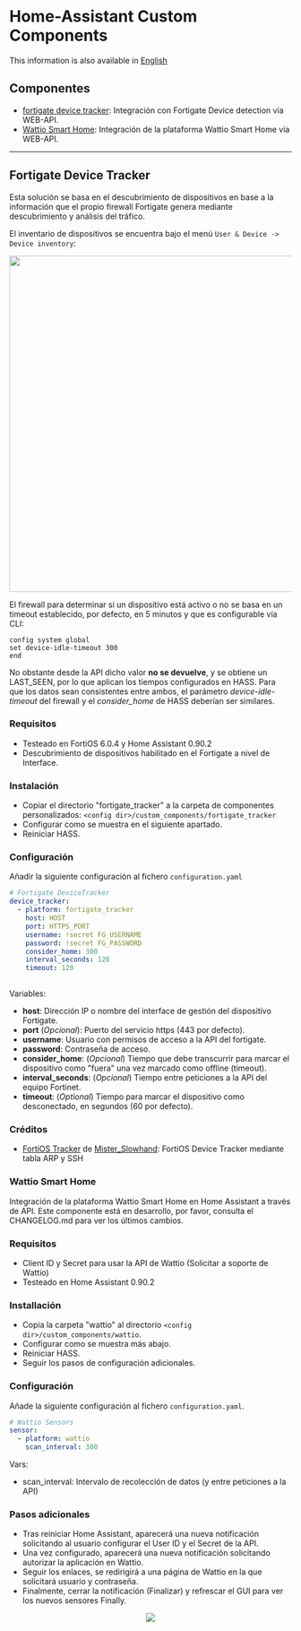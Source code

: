 # Home-Assistant Custom Components
This information is also available in [English](./README.md)

Componentes
------------
   * [fortigate device tracker](#Fortigate-Device-Tracker): Integración con Fortigate Device detection vía WEB-API.
   * [Wattio Smart Home](#Wattio-Smart-Home): Integración de la plataforma Wattio Smart Home vía WEB-API.   
----------------------------

## Fortigate Device Tracker
Esta solución se basa en el descubrimiento de dispositivos en base a la información que el propio firewall Fortigate genera mediante descubrimiento y análisis del tráfico.

El inventario de dispositivos se encuentra bajo el menú  `User & Device -> Device inventory`:


<p align="center">
<img src="https://raw.githubusercontent.com/dmoranf/home-assistant-custom-components/master/_screenshots/fortigate_device_detection.png" width="600px"></p>


El firewall para determinar si un dispositivo está activo o no se basa en un timeout establecido, por defecto, en 5 minutos y que es configurable vía CLI:

```
config system global
set device-idle-timeout 300
end
```

No obstante desde la API dicho valor **no se devuelve**, y se obtiene un LAST_SEEN, por lo que aplican los tiempos configurados en HASS. Para que los datos sean consistentes entre ambos, el parámetro *device-idle-timeout* del firewall y el *consider_home* de HASS deberían ser similares.

### Requisitos

 - Testeado en FortiOS 6.0.4 y Home Assistant 0.90.2
 - Descubrimiento de dispositivos habilitado en el Fortigate a nivel de Interface.

### Instalación

- Copiar el directorio "fortigate_tracker" a la carpeta de componentes personalizados: `<config dir>/custom_components/fortigate_tracker`
- Configurar como se muestra en el siguiente apartado.
- Reiniciar HASS.

### Configuración

Añadir la siguiente configuración al fichero `configuration.yaml`

```yaml
# Fortigate DeviceTracker
device_tracker:
  - platform: fortigate_tracker
    host: HOST
    port: HTTPS_PORT
    username: !secret FG_USERNAME
    password: !secret FG_PASSWORD
    consider_home: 300
    interval_seconds: 120
    timeout: 120
    
```

Variables:

- **host**: Dirección IP o nombre del interface de gestión del dispositivo Fortigate.
- **port** (*Opcional*): Puerto del servicio https (443 por defecto).
- **username**: Usuario con permisos de acceso a la API del fortigate.
- **password**: Contraseña de acceso.
- **consider_home**: (*Opcional*) Tiempo que debe transcurrir para marcar el dispositivo como "fuera" una vez marcado como offline (timeout).
- **interval_seconds**: (*Opcional*) Tiempo entre peticiones a la API del equipo Fortinet.
- **timeout**: (*Optional*) Tiempo para marcar el dispositivo como desconectado, en segundos (60 por defecto).
### Créditos

 - [FortiOS Tracker](https://community.home-assistant.io/t/fortios-device-tracker/28333/4) de [Mister_Slowhand](https://community.home-assistant.io/u/Mister_Slowhand): FortiOS Device Tracker mediante tabla ARP y SSH

### Wattio Smart Home

Integración de la plataforma Wattio Smart Home en Home Assistant a través de API. Este componente está en desarrollo, por favor, consulta el CHANGELOG.md para ver los últimos cambios.

### Requisitos

 - Client ID y Secret para usar la API de Wattio  (Solicitar a soporte de Wattio)
 - Testeado en Home Assistant 0.90.2

### Installación

- Copia la carpeta "wattio" al directorio `<config dir>/custom_components/wattio`.
- Configurar como se muestra más abajo.
- Reiniciar HASS.
- Seguir los pasos de configuración adicionales.

### Configuración

Añade la siguiente configuración al fichero `configuration.yaml`.

```yaml
# Wattio Sensors
sensor:
  - platform: wattio
    scan_interval: 300
```

Vars:
 - scan_interval: Intervalo de recolección de datos (y entre peticiones a la API)

### Pasos adicionales

 - Tras reiniciar Home Assistant, aparecerá una nueva notificación solicitando al usuario configurar el User ID y el Secret de la API. 
 - Una vez configurado, aparecerá una nueva notificación solicitando autorizar la aplicación en Wattio.
 - Seguir los enlaces, se redirigirá a una página de Wattio en la que solicitará usuario y contraseña. 
 - Finalmente, cerrar la notificación (Finalizar) y refrescar el GUI para ver los nuevos sensores Finally.

<p align="center">
<img src="https://raw.githubusercontent.com/dmoranf/home-assistant-custom-components/master/_screenshots/wattio_config.gif"></p>

